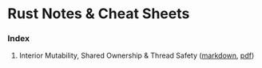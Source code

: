 # Rust Notes & Cheat Sheets

### Index
1) Interior Mutability, Shared Ownership & Thread Safety ([markdown](01_interior_mut_shared_ownership_thread_safety),
  [pdf](01_interior_mut_shared_ownership_thread_safety/01_interior_mut_shared_ownership_thread_safety.pdf)) 